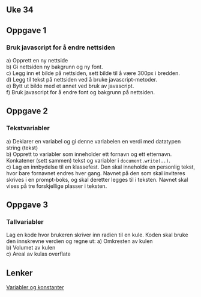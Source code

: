 <script type="text/javascript" src="http://cdn.mathjax.org/mathjax/latest/MathJax.js?config=default"></script>

Uke 34
---
## Oppgave 1  
### Bruk javascript for å endre nettsiden
a) Opprett en ny nettside  
b) Gi nettsiden ny bakgrunn og ny font.  
c) Legg inn et bilde på nettsiden, sett bilde til å være 300px i bredden.  
d) Legg til tekst på nettsiden ved å bruke javascript-metoder.  
e) Bytt ut bilde med et annet ved bruk av javascript.  
f) Bruk javascript for å endre font og bakgrunn på nettsiden.  

## Oppgave 2
### Tekstvariabler
a) Deklarer en variabel og gi denne variabelen en verdi med datatypen string (tekst)    
b) Opprett to variabler som inneholder ett fornavn og ett etternavn. Konkatener (sett sammen) tekst og variabler i ```document.write(..)```.  
c) Lag en innbydelse til en klassefest. Den skal inneholde en personlig tekst, hvor bare fornavnet endres hver gang. Navnet på den som skal inviteres skrives i en prompt-boks, og skal deretter legges til i teksten. Navnet skal vises på tre forskjellige plasser i teksten.    


## Oppgave 3
### Tallvariabler
Lag en kode hvor brukeren skriver inn radien til en kule. Koden skal bruke den innskrevne verdien og regne ut:
a) Omkresten av kulen  
b) Volumet av kulen  
c) Areal av kulas overflate  



Lenker
---
[Variabler og konstanter](https://github.com/fagstoff/IT2/blob/master/Fagtekster/Variabler.md)